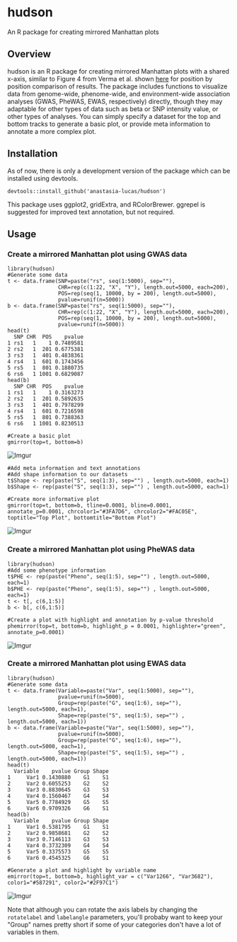 # hudson
An R package for creating mirrored Manhattan plots

## Overview
hudson is an R package for creating mirrored Manhattan plots with a shared x-axis, similar to Figure 4 from Verma et al. shown [here](https://www.cell.com/ajhg/fulltext/S0002-9297(18)30062-4) for position by position comparison of results. The package includes functions to visualize data from genome-wide, phenome-wide, and environment-wide association analyses (GWAS, PheWAS, EWAS, respectively) directly, though they may adaptable for other types of data such as beta or SNP intensity value, or other types of analyses. You can simply specify a dataset for the top and bottom tracks to generate a basic plot, or provide meta information to annotate a more complex plot.

## Installation
As of now, there is only a development version of the package which can be installed using devtools.

```devtools::install_github('anastasia-lucas/hudson')```

This package uses ggplot2, gridExtra, and RColorBrewer. ggrepel is suggested for improved text annotation, but not required.

## Usage

### Create a mirrored Manhattan plot using GWAS data
```
library(hudson)
#Generate some data
t <- data.frame(SNP=paste("rs", seq(1:5000), sep=""),
                CHR=rep(c(1:22, "X", "Y"), length.out=5000, each=200),
                POS=rep(seq(1, 10000, by = 200), length.out=5000),
                pvalue=runif(n=5000))
b <- data.frame(SNP=paste("rs", seq(1:5000), sep=""),
                CHR=rep(c(1:22, "X", "Y"), length.out=5000, each=200),
                POS=rep(seq(1, 10000, by = 200), length.out=5000),
                pvalue=runif(n=5000))
head(t)
  SNP CHR  POS    pvalue
1 rs1   1    1 0.7489581
2 rs2   1  201 0.6775381
3 rs3   1  401 0.4838361
4 rs4   1  601 0.1743456
5 rs5   1  801 0.1880735
6 rs6   1 1001 0.6829087
head(b)
  SNP CHR  POS    pvalue
1 rs1   1    1 0.3163273
2 rs2   1  201 0.5892635
3 rs3   1  401 0.7978299
4 rs4   1  601 0.7216598
5 rs5   1  801 0.7388363
6 rs6   1 1001 0.8230513

#Create a basic plot
gmirror(top=t, bottom=b)

```

![Imgur](https://i.imgur.com/5wYjMzJ.png)

```
#Add meta information and text annotations
#Add shape information to our datasets
t$Shape <- rep(paste("S", seq(1:3), sep="") , length.out=5000, each=1)
b$Shape <- rep(paste("S", seq(1:3), sep="") , length.out=5000, each=1)

#Create more informative plot
gmirror(top=t, bottom=b, tline=0.0001, bline=0.0001, annotate_p=0.0001, chrcolor1="#3FA7D6", chrcolor2="#FAC05E", toptitle="Top Plot", bottomtitle="Bottom Plot")
```
![Imgur](https://i.imgur.com/1yrlwsk.png)

### Create a mirrored Manhattan plot using PheWAS data

```
library(hudson)
#Add some phenotype information
t$PHE <- rep(paste("Pheno", seq(1:5), sep="") , length.out=5000, each=1)
b$PHE <- rep(paste("Pheno", seq(1:5), sep="") , length.out=5000, each=1)
t <- t[, c(6,1:5)]
b <- b[, c(6,1:5)]

#Create a plot with highlight and annotation by p-value threshold
phemirror(top=t, bottom=b, highlight_p = 0.0001, highlighter="green", annotate_p=0.0001)
```
![Imgur](https://i.imgur.com/XM9sJ4z.jpg)

### Create a mirrored Manhattan plot using EWAS data
```
library(hudson)
#Generate some data
t <- data.frame(Variable=paste("Var", seq(1:5000), sep=""), 
                pvalue=runif(n=5000), 
                Group=rep(paste("G", seq(1:6), sep=""), length.out=5000, each=1),
                Shape=rep(paste("S", seq(1:5), sep="") , length.out=5000, each=1))
b <- data.frame(Variable=paste("Var", seq(1:5000), sep=""),
                pvalue=runif(n=5000), 
                Group=rep(paste("G", seq(1:6), sep=""), length.out=5000, each=1),
                Shape=rep(paste("S", seq(1:5), sep="") , length.out=5000, each=1))
head(t)
  Variable    pvalue Group Shape
1     Var1 0.1430880    G1    S1
2     Var2 0.6055253    G2    S2
3     Var3 0.8830645    G3    S3
4     Var4 0.1560467    G4    S4
5     Var5 0.7784929    G5    S5
6     Var6 0.9709326    G6    S1
head(b)
  Variable    pvalue Group Shape
1     Var1 0.5381795    G1    S1
2     Var2 0.9858681    G2    S2
3     Var3 0.7146113    G3    S3
4     Var4 0.3732309    G4    S4
5     Var5 0.3375573    G5    S5
6     Var6 0.4545325    G6    S1

#Generate a plot and highlight by variable name
emirror(top=t, bottom=b, highlight_var = c("Var1266", "Var3682"), color1="#587291", color2="#2F97C1")

```

![Imgur](https://i.imgur.com/NUkQ9jb.png)

Note that although you can rotate the axis labels by changing the ```rotatelabel``` and ```labelangle``` parameters, you'll probaby want to keep your "Group" names pretty short if some of your categories don't have a lot of variables in them.

